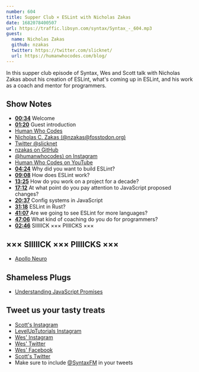 ```yaml
---
number: 604
title: Supper Club × ESLint with Nicholas Zakas
date: 1682078400507
url: https://traffic.libsyn.com/syntax/Syntax_-_604.mp3
guest:
  name: Nicholas Zakas
  github: nzakas
  twitter: https://twitter.com/slicknet/
  url: https://humanwhocodes.com/blog/
---
```


In this supper club episode of Syntax, Wes and Scott talk with Nicholas Zakas about his creation of ESLint, what's coming up in ESLint, and his work as a coach and mentor for programmers.

## Show Notes

* **[00:34](#t=00:34)** Welcome
* **[01:20](#t=01:20)** Guest introduction
* [Human Who Codes](https://humanwhocodes.com/blog/)
* [Nicholas C. Zakas (@nzakas@fosstodon.org)](https://fosstodon.org/@nzakas)
* [Twitter @slicknet](https://twitter.com/slicknet/)
* [nzakas on GitHub](https://github.com/nzakas/)
* [@humanwhocodes) on Instagram](https://www.instagram.com/humanwhocodes/)
* [Human Who Codes on YouTube](https://www.youtube.com/channel/UC95Pwj8oPPZN2mJCEtMqOsg)
* **[04:24](#t=04:24)** Why did you want to build ESLint?
* **[09:08](#t=09:08)** How does ESLint work?
* **[13:25](#t=13:25)** How do you work on a project for a decade?
* **[17:12](#t=17:12)** At what point do you pay attention to JavaScript proposed changes?
* **[20:37](#t=20:37)** Config systems in JavaScript
* **[31:18](#t=31:18)** ESLint in Rust?
* **[41:07](#t=41:07)** Are we going to see ESLint for more languages?
* **[47:06](#t=47:06)** What kind of coaching do you do for programmers?
* **[02:46](#t=02:46)** SIIIIICK ××× PIIIICKS ×××

## ××× SIIIIICK ××× PIIIICKS ×××

* [Apollo Neuro](https://apolloneuro.com)

## Shameless Plugs

* [Understanding JavaScript Promises](https://ebooks.humanwhocodes.com/)

## Tweet us your tasty treats

* [Scott's Instagram](https://www.instagram.com/stolinski/)
* [LevelUpTutorials Instagram](https://www.instagram.com/LevelUpTutorials/)
* [Wes' Instagram](https://www.instagram.com/wesbos/)
* [Wes' Twitter](https://twitter.com/wesbos)
* [Wes' Facebook](https://www.facebook.com/wesbos.developer)
* [Scott's Twitter](https://twitter.com/stolinski)
* Make sure to include [@SyntaxFM](https://twitter.com/SyntaxFM) in your tweets
